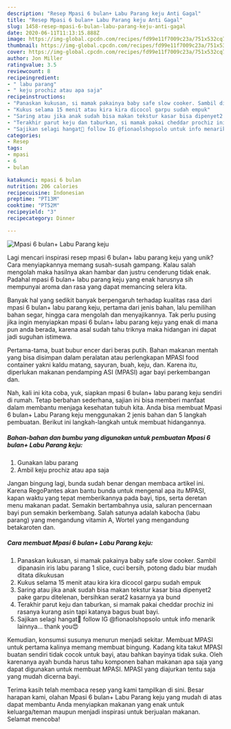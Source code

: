 ```yaml
---
description: "Resep Mpasi 6 bulan+ Labu Parang keju Anti Gagal"
title: "Resep Mpasi 6 bulan+ Labu Parang keju Anti Gagal"
slug: 1458-resep-mpasi-6-bulan-labu-parang-keju-anti-gagal
date: 2020-06-11T11:13:15.888Z
image: https://img-global.cpcdn.com/recipes/fd99e11f7009c23a/751x532cq70/mpasi-6-bulan-labu-parang-keju-foto-resep-utama.jpg
thumbnail: https://img-global.cpcdn.com/recipes/fd99e11f7009c23a/751x532cq70/mpasi-6-bulan-labu-parang-keju-foto-resep-utama.jpg
cover: https://img-global.cpcdn.com/recipes/fd99e11f7009c23a/751x532cq70/mpasi-6-bulan-labu-parang-keju-foto-resep-utama.jpg
author: Jon Miller
ratingvalue: 3.5
reviewcount: 8
recipeingredient:
- " labu parang"
- " keju prochiz atau apa saja"
recipeinstructions:
- "Panaskan kukusan, si mamak pakainya baby safe slow cooker. Sambil dipanasin iris labu parang 1 slice, cuci bersih, potong dadu biar mudah ditata dikukusan"
- "Kukus selama 15 menit atau kira kira dicocol garpu sudah empuk"
- "Saring atau jika anak sudah bisa makan tekstur kasar bisa dipenyet2 pake garpu ditelenan, bersihkan serat2 kasarnya ya bund"
- "Terakhir parut keju dan taburkan, si mamak pakai cheddar prochiz ini rasanya kurang asin tapi katanya bagus buat bayi."
- "Sajikan selagi hangat🥣 follow IG @fionaolshopsolo untuk info menarik lainnya... thank you😍"
categories:
- Resep
tags:
- mpasi
- 6
- bulan

katakunci: mpasi 6 bulan 
nutrition: 206 calories
recipecuisine: Indonesian
preptime: "PT13M"
cooktime: "PT52M"
recipeyield: "3"
recipecategory: Dinner

---
```



![Mpasi 6 bulan+ Labu Parang keju](https://img-global.cpcdn.com/recipes/fd99e11f7009c23a/751x532cq70/mpasi-6-bulan-labu-parang-keju-foto-resep-utama.jpg)

Lagi mencari inspirasi resep mpasi 6 bulan+ labu parang keju yang unik? Cara menyiapkannya memang susah-susah gampang. Kalau salah mengolah maka hasilnya akan hambar dan justru cenderung tidak enak. Padahal mpasi 6 bulan+ labu parang keju yang enak harusnya sih mempunyai aroma dan rasa yang dapat memancing selera kita.

Banyak hal yang sedikit banyak berpengaruh terhadap kualitas rasa dari mpasi 6 bulan+ labu parang keju, pertama dari jenis bahan, lalu pemilihan bahan segar, hingga cara mengolah dan menyajikannya. Tak perlu pusing jika ingin menyiapkan mpasi 6 bulan+ labu parang keju yang enak di mana pun anda berada, karena asal sudah tahu triknya maka hidangan ini dapat jadi suguhan istimewa.

Pertama-tama, buat bubur encer dari beras putih. Bahan makanan mentah yang bisa disimpan dalam peralatan atau perlengkapan MPASI food container yakni kaldu matang, sayuran, buah, keju, dan. Karena itu, diperlukan makanan pendamping ASI (MPASI) agar bayi perkembangan dan.


Nah, kali ini kita coba, yuk, siapkan mpasi 6 bulan+ labu parang keju sendiri di rumah. Tetap berbahan sederhana, sajian ini bisa memberi manfaat dalam membantu menjaga kesehatan tubuh kita. Anda bisa membuat Mpasi 6 bulan+ Labu Parang keju menggunakan 2 jenis bahan dan 5 langkah pembuatan. Berikut ini langkah-langkah untuk membuat hidangannya.

<!--inarticleads1-->

##### Bahan-bahan dan bumbu yang digunakan untuk pembuatan Mpasi 6 bulan+ Labu Parang keju:

1. Gunakan  labu parang
1. Ambil  keju prochiz atau apa saja


Jangan bingung lagi, bunda sudah benar dengan membaca artikel ini. Karena RegoPantes akan bantu bunda untuk mengenal apa itu MPASI, kapan waktu yang tepat memberikannya pada bayi, tips, serta deretan menu makanan padat. Semakin bertambahnya usia, saluran pencernaan bayi pun semakin berkembang. Salah satunya adalah kabocha (labu parang) yang mengandung vitamin A, Wortel yang mengandung betakaroten dan. 

<!--inarticleads2-->

##### Cara membuat Mpasi 6 bulan+ Labu Parang keju:

1. Panaskan kukusan, si mamak pakainya baby safe slow cooker. Sambil dipanasin iris labu parang 1 slice, cuci bersih, potong dadu biar mudah ditata dikukusan
1. Kukus selama 15 menit atau kira kira dicocol garpu sudah empuk
1. Saring atau jika anak sudah bisa makan tekstur kasar bisa dipenyet2 pake garpu ditelenan, bersihkan serat2 kasarnya ya bund
1. Terakhir parut keju dan taburkan, si mamak pakai cheddar prochiz ini rasanya kurang asin tapi katanya bagus buat bayi.
1. Sajikan selagi hangat🥣 follow IG @fionaolshopsolo untuk info menarik lainnya... thank you😍


Kemudian, konsumsi susunya menurun menjadi sekitar. Membuat MPASI untuk pertama kalinya memang membuat bingung. Kadang kita takut MPASI buatan sendiri tidak cocok untuk bayi, atau bahkan bayinya tidak suka. Oleh karenanya ayah bunda harus tahu komponen bahan makanan apa saja yang dapat digunakan untuk membuat MPASI. MPASI yang diajurkan tentu saja yang mudah dicerna bayi. 

Terima kasih telah membaca resep yang kami tampilkan di sini. Besar harapan kami, olahan Mpasi 6 bulan+ Labu Parang keju yang mudah di atas dapat membantu Anda menyiapkan makanan yang enak untuk keluarga/teman maupun menjadi inspirasi untuk berjualan makanan. Selamat mencoba!
